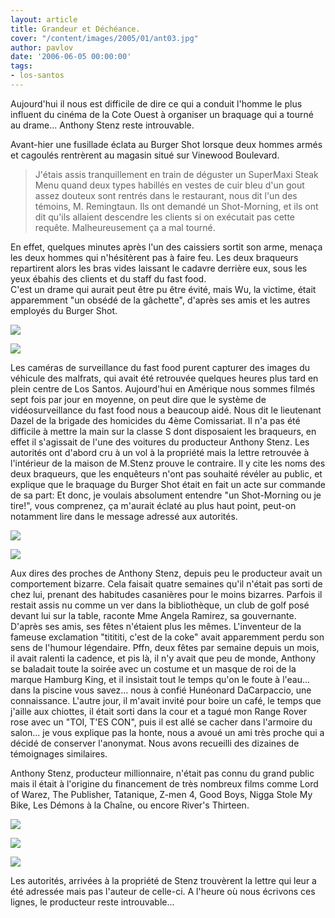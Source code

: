 ```yaml
---
layout: article
title: Grandeur et Déchéance.
cover: "/content/images/2005/01/ant03.jpg"
author: pavlov
date: '2006-06-05 00:00:00'
tags:
- los-santos
---
```


Aujourd'hui il nous est difficile de dire ce qui a conduit l'homme le plus influent du cinéma de la Cote Ouest à organiser un braquage qui a tourné au drame... Anthony Stenz reste introuvable.

Avant-hier une fusillade éclata au Burger Shot lorsque deux hommes armés et cagoulés rentrèrent au magasin situé sur Vinewood Boulevard.

> J'étais assis tranquillement en train de déguster un SuperMaxi Steak Menu quand deux types habillés en vestes de cuir bleu d'un gout assez douteux sont rentrés dans le restaurant, nous dit l'un des témoins, M. Remingtaun. Ils ont demandé un Shot-Morning, et ils ont dit qu'ils allaient descendre les clients si on exécutait pas cette requête. Malheureusement ça a mal tourné.

En effet, quelques minutes après l'un des caissiers sortit son arme, menaça les deux hommes qui n'hésitèrent pas à faire feu. Les deux braqueurs repartirent alors les bras vides laissant le cadavre derrière eux, sous les yeux ébahis des clients et du staff du fast food.  
C'est un drame qui aurait peut être pu être évité, mais Wu, la victime, était apparemment "un obsédé de la gâchette", d'après ses amis et les autres employés du Burger Shot.

![](  /content/images/2005/01/ant06.jpg)

![](  /content/images/2005/01/ant07.jpg)

Les caméras de surveillance du fast food purent capturer des images du véhicule des malfrats, qui avait été retrouvée quelques heures plus tard en plein centre de Los Santos. Aujourd'hui en Amérique nous sommes filmés sept fois par jour en moyenne, on peut dire que le système de vidéosurveillance du fast food nous a beaucoup aidé. Nous dit le lieutenant Dazel de la brigade des homicides du 4ème Comissariat. Il n'a pas été difficile à mettre la main sur la classe S dont disposaient les braqueurs, en effet il s'agissait de l'une des voitures du producteur Anthony Stenz. Les autorités ont d'abord cru à un vol à la propriété mais la lettre retrouvée à l'intérieur de la maison de M.Stenz prouve le contraire. Il y cite les noms des deux braqueurs, que les enquêteurs n'ont pas souhaité révéler au public, et explique que le braquage du Burger Shot était en fait un acte sur commande de sa part: Et donc, je voulais absolument entendre "un Shot-Morning ou je tire!", vous comprenez, ça m'aurait éclaté au plus haut point, peut-on notamment lire dans le message adressé aux autorités.

![](  /content/images/2005/01/ant04.jpg)

![](  /content/images/2005/01/ant05.jpg)

Aux dires des proches de Anthony Stenz, depuis peu le producteur avait un comportement bizarre. Cela faisait quatre semaines qu'il n'était pas sorti de chez lui, prenant des habitudes casanières pour le moins bizarres. Parfois il restait assis nu comme un ver dans la bibliothèque, un club de golf posé devant lui sur la table, raconte Mme Angela Ramirez, sa gouvernante. D'après ses amis, ses fêtes n'étaient plus les mêmes. L'inventeur de la fameuse exclamation "titititi, c'est de la coke" avait apparemment perdu son sens de l'humour légendaire. Pffn, deux fêtes par semaine depuis un mois, il avait ralenti la cadence, et pis là, il n'y avait que peu de monde, Anthony se baladait toute la soirée avec un costume et un masque de roi de la marque Hamburg King, et il insistait tout le temps qu'on le foute à l'eau... dans la piscine vous savez... nous à confié Hunéonard DaCarpaccio, une connaissance. L'autre jour, il m'avait invité pour boire un café, le temps que j'aille aux chiottes, il était sorti dans la cour et a tagué mon Range Rover rose avec un "TOI, T'ES CON", puis il est allé se cacher dans l'armoire du salon... je vous explique pas la honte, nous a avoué un ami très proche qui a décidé de conserver l'anonymat. Nous avons recueilli des dizaines de témoignages similaires.

Anthony Stenz, producteur millionnaire, n'était pas connu du grand public mais il était à l'origine du financement de très nombreux films comme Lord of Warez, The Publisher, Tatanique, Z-men 4, Good Boys, Nigga Stole My Bike, Les Démons à la Chaîne, ou encore River's Thirteen.

![](  /content/images/2005/01/ant01.jpg)

![](  /content/images/2005/01/ant02.jpg)

![](  /content/images/2005/01/ant03.jpg)

Les autorités, arrivées à la propriété de Stenz trouvèrent la lettre qui leur a été adressée mais pas l'auteur de celle-ci. A l'heure où nous écrivons ces lignes, le producteur reste introuvable...

<!--kg-card-end: markdown-->

